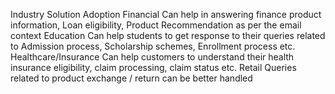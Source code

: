 Industry	Solution Adoption
Financial	Can help in answering finance product information, Loan eligibility, Product Recommendation as per the email context
Education	Can help students to get response to their queries related to Admission process, Scholarship schemes, Enrollment process etc.
Healthcare/Insurance	Can help customers to understand their health insurance eligibility, claim processing, claim status etc.
Retail	Queries related to product exchange / return can be better handled
